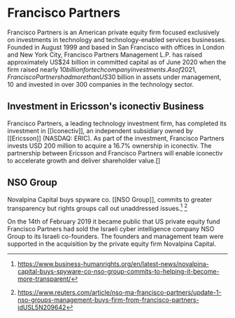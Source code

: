 # Francisco Partners
Francisco Partners is an American private equity firm focused exclusively on investments in technology and technology-enabled services businesses. Founded in August 1999 and based in San Francisco with offices in London and New York City, Francisco Partners Management L.P. has raised approximately US$24 billion in committed capital as of June 2020 when the firm raised nearly $10 billion for tech company investments. As of 2021, Francisco Partners had more than US$30 billion in assets under management, 10  and invested in over 300 companies in the technology sector.

## Investment in Ericsson's iconectiv Business
Francisco Partners, a leading technology investment firm, has completed its investment in [[Iconectiv]], an independent subsidiary owned by [[Ericsson]] (NASDAQ: ERIC). As part of the investment, Francisco Partners invests USD 200 million to acquire a 16.7% ownership in iconectiv. The partnership between Ericsson and Francisco Partners will enable iconectiv to accelerate growth and deliver shareholder value.[]

## NSO Group
Novalpina Capital buys spyware co. [[NSO Group]], commits to greater transparency but rights groups call out unaddressed issues.[^1] [^2]

On the 14th of February 2019 it became public that US private equity fund Francisco Partners had sold the Israeli cyber intelligence company NSO Group to its Israeli co-founders. The founders and management team were supported in the acquisition by the private equity firm Novalpina Capital.


[^1]: https://www.business-humanrights.org/en/latest-news/novalpina-capital-buys-spyware-co-nso-group-commits-to-helping-it-become-more-transparent/

[^2]: https://www.reuters.com/article/nso-ma-francisco-partners/update-1-nso-groups-management-buys-firm-from-francisco-partners-idUSL5N209642
